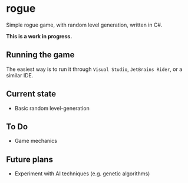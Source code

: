 # rogue
Simple rogue game, with random level generation, written in C#.

**This is a work in progress.**

## Running the game
The easiest way is to run it through `Visual Studio`, `JetBrains Rider`, or a similar IDE.

## Current state

* Basic random level-generation

## To Do

* Game mechanics

## Future plans

* Experiment with AI techniques (e.g. genetic algorithms)
